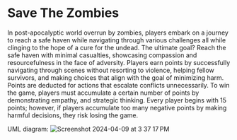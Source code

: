 
# Save The Zombies 
In post-apocalyptic world overrun by zombies, players embark on a journey to reach a safe haven while navigating through various challenges all while clinging to the hope of a cure for the undead. The ultimate goal? Reach the safe haven with minimal casualties, showcasing compassion and resourcefulness in the face of adversity. Players earn points by successfully navigating through scenes without resorting to violence, helping fellow survivors, and making choices that align with the goal of minimizing harm. Points are deducted for actions that escalate conflicts unnecessarily. To win the game, players must accumulate a certain number of points by demonstrating empathy, and strategic thinking. Every player begins with 15 points; however, if players accumulate too many negative points by making harmful decisions, they risk losing the game.

UML diagram: 
![Screenshot 2024-04-09 at 3 37 17 PM](https://github.com/AyolaM/SkillStorm-Zombies/assets/83186109/25c153b0-28ca-4bb3-b316-db4b3bd5bc38)